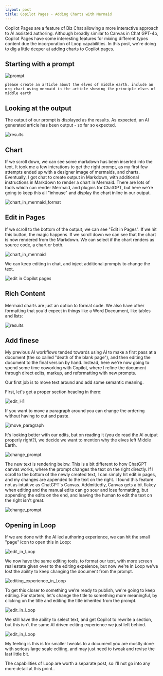 ```yaml
---
layout: post
title: Copilot Pages - Adding Charts with Mermaid
---
```


Copilot Pages are a feature of Biz Chat allowing a more interactive approach to AI assisted authoring. Although broadly similar to Canvas in Chat GPT-4o, Copilot Pages have some interesting features for mixing different types content due the incorporation of Loop capabilities. In this post, we're doing to dig a little deeper at adding charts to Copilot pages.

## Starting with a prompt ##

![prompt](../images/2025-01-05/prompt.png)

```
please create an article about the elves of middle earth. include an org chart using mermaid in the article showing the principle elves of middle earth
```

## Looking at the output ##

The output of our prompt is displayed as the results.  As expected, an AI generated article has been output - so far so expected.

![results](../images/2025-01-05/results.png)


## Chart ##

If we scroll down, we can see some markdown has been inserted into the text. It took me a few interations to get the right prompt, as my first few attempts ended up with a designer image of mermaids, and charts. Eventually, I got chat to create output in Markdown, with additional instructions in Markdown to render a chart in Mermaid. There are lots of tools which can render Mermaid, and plugins for ChatGPT, but here we're going to keep this all "inhouse" and display the chart inline in our output.

![chart_in_mermaid_format](../images/2025-01-05/chart_source.png)




## Edit in Pages ##

If we scroll to the bottom of the output, we can see "Edit in Pages". If we hit this button, the magic happens. If we scroll down we can see that the chart is now rendered from the Markdown. We can select if the chart renders as source code, a chart or both. 


![chart_in_mermaid](../images/2025-01-05/chart_in_mermaid.png)

We can keep editing in chat, and inject additional prompts to change the text. 


![edit in Copilot pages](../images/2025-01-05/edit_in_pages.png)

## Rich Content ##

Mermaid charts are just an option to format code. We also have other formatting that you'd expect in things like a Word Docoument, like tables and lists:

![results](../images/2025-01-05/other_content.png)


## Add finese ##

 My previous AI workflows tended towards using AI to make a first pass at a document (the so called "death of the blank page"), and then editing the document to the final version by hand. Instead, here we're now going to spend some time coworking with Copilot, where I refine the document through direct edits, markup, and reformatting with new prompts.

Our first job is to move text around and add some semantic meaning. 

First, let's get a proper section heading in there:

![edit_H1](../images/2025-01-05/h1.png)

If you want to move a paragraph around you can change the ordering without having to cut and paste.

![move_paragraph](../images/2025-01-05/move_paragraph.png)

It's looking better with our edits, but on reading it (you do read the AI output properly right?), we decide we want to mention why the elves left Middle Earth.

![change_prompt](../images/2025-01-05/elves_leaving_middle_earth.png)

The new text is rendering below. This is a bit different to how ChatGPT canvas works, where the prompt changes the text on the right directly. If I scroll to the bottom of the newly created text, I can simply hit edit in pages, and my changes are appended to the text on the right. I found this feature not as intuitive as ChatGPT's Canvas. Addmittedly, Canvas gets a bit flakey when editing and the manual edits can go sour and lose formatting, but appending the edits on the end, and leaving the human to edit the text on the right isn't great.  

![change_prompt](../images/2025-01-05/refresh_with_prompt.png)

## Opening in Loop ##

If we are done with the AI led authoring experience, we can hit the small "page" icon to open this in Loop:

![edit_in_Loop](../images/2025-01-05/open_in_loop.png)

 We now have the same editing tools, to format our text, with more screen real estate given over to the editing expeience, but now we're in Loop we've lost the ability to keep changing the document from the prompt. 

![editing_experience_in_Loop](../images/2025-01-05/loop_1.png)


To get this closer to something we're ready to publish, we're going to keep editing. For starters, let's change the title to something more meaningful, by clicking on the title and editing the title inherited from the prompt.

![edit_in_Loop](../images/2025-01-05/change_title.png)


We still have the ability to select text, and get Copilot to rewrite a section, but this isn't the same AI driven editing experience we just left behind.  

![edit_in_Loop](../images/2025-01-05/rewrite_paragraph.png)


My feeling is this is for smaller tweaks to a document you are mostly done with serious large scale editing, and may just need to tweak and revise the last little bit. 

 The capabilities of Loop are worth a separate post, so I'll not go into any more detail at this point..



